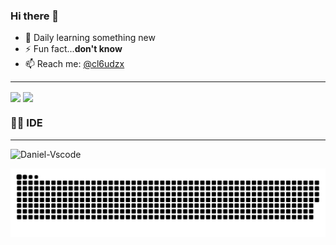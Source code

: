
### Hi there 👋

- 🌱 Daily learning something new
- ⚡ Fun fact...<a><b>don't know</b></a>
- 📫 Reach me: [@cl6udzx](https://www.instagram.com/cl6udzx/)


---

<img align="center" src="https://github-readme-stats.vercel.app/api?username=cl6udzx&show_icons=true&count_private=true&theme=radical&hide_border=true&bg_color=0D1117"/>
 <img align="center" src="https://github-readme-stats.vercel.app/api/top-langs/?username=cl6udzx&langs_count=8&count_private=true&layout=compact&theme=radical&hide_border=true&bg_color=0D1117"/>

 

### 👨‍💻&nbsp;IDE 

--- 

<div> <img alt="Daniel-Vscode" src="https://img.shields.io/badge/Visual_Studio_Code-0078D4?style=for-the-badge&logo=visual%20studio%20code&logoColor=white"> <img 
</div>


![Snake animation](https://github.com/cl6udzx/cl6udzx/blob/output/github-contribution-grid-snake.svg)
